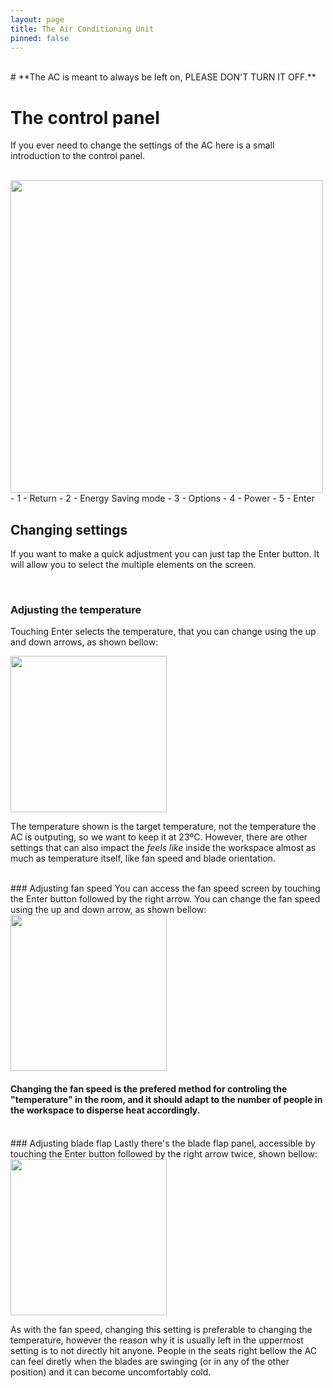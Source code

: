 ```yaml
---
layout: page
title: The Air Conditioning Unit
pinned: false
---
```

<br>
# **The AC is meant to always be left on, PLEASE DON'T TURN IT OFF.**

<br>

# The control panel
If you ever need to change the settings of the AC here is a small introduction to the control panel.

<br>

<img src="{{ site.baseurl }}/assets/images/basic_panel_legend.png" width=500px class="center">
- 1 - Return
- 2 - Energy Saving mode
- 3 - Options
- 4 - Power
- 5 - Enter

<br>

## Changing settings
If you want to make a quick adjustment you can just tap the Enter button. It will allow you to select the multiple elements on the screen.

<br>

### Adjusting the temperature
Touching Enter selects the temperature, that you can change using the up and down arrows, as shown bellow:

<img src="{{ site.baseurl }}/assets/images/selection_panel.png" width=250px class="center">

The temperature shown is the target temperature, not the temperature the AC is outputing, so we want to keep it at 23ºC. However, there are other settings that can also impact the *feels like* inside the workspace almost as much as temperature itself, like fan speed and blade orientation.

<br>
### Adjusting fan speed
You can access the fan speed screen by touching the Enter button followed by the right arrow. You can change the fan speed using the up and down arrow, as shown bellow:

<img src="{{ site.baseurl }}/assets/images/fan_panel.png" width=250px class="center">

#### **Changing the fan speed is the prefered method for controling the "temperature" in the room, and it should adapt to the number of people in the workspace to disperse heat accordingly.**

<br>
### Adjusting blade flap
Lastly there's the blade flap panel, accessible by touching the Enter button followed by the right arrow twice, shown bellow:

<img src="{{ site.baseurl }}/assets/images/flap_panel.png" width=250px class="center">

As with the fan speed, changing this setting is preferable to changing the temperature, however the reason why it is usually left in the uppermost setting is to not directly hit anyone. People in the seats right bellow the AC can feel diretly when the blades are swinging (or in any of the other position) and it can become uncomfortably cold.